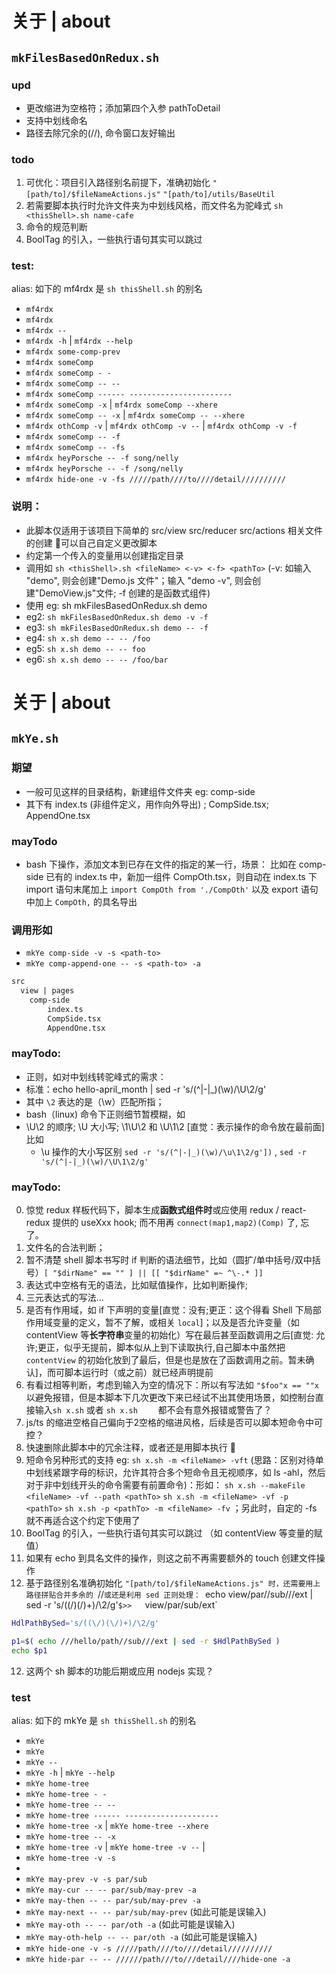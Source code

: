 # 关于 | about

## `mkFilesBasedOnRedux.sh`

### upd
- 更改缩进为空格符；添加第四个入参 pathToDetail
- 支持中划线命名
- 路径去除冗余的(\/\/), 命令窗口友好输出

### todo
1. 可优化：项目引入路径别名前提下，准确初始化 `"[path/to]/$fileNameActions.js"` `"[path/to]/utils/BaseUtil`
2. 若需要脚本执行时允许文件夹为中划线风格，而文件名为驼峰式 `sh <thisShell>.sh name-cafe`
3. 命令的规范判断
4. BoolTag 的引入，一些执行语句其实可以跳过

### test: 
alias: 如下的 mf4rdx 是 `sh thisShell.sh` 的别名
- `mf4rdx`
- `mf4rdx  `
- `mf4rdx --`
- `mf4rdx -h` | `mf4rdx --help`
- `mf4rdx some-comp-prev`
- `mf4rdx someComp`
- `mf4rdx someComp - -`
- `mf4rdx someComp -- --`    
- `mf4rdx someComp ------ -----------------------`
- `mf4rdx someComp -x` | `mf4rdx someComp --xhere`
- `mf4rdx someComp -- -x` | `mf4rdx someComp -- --xhere`
- `mf4rdx othComp -v` | `mf4rdx othComp -v --` | `mf4rdx othComp -v -f`
- `mf4rdx someComp -- -f`
- `mf4rdx someComp -- -fs`
- `mf4rdx heyPorsche -- -f song/nelly`
- `mf4rdx heyPorsche -- -f /song/nelly`
- `mf4rdx hide-one -v -fs /////path////to////detail//////////`

### 说明：
- 此脚本仅适用于该项目下简单的 src/view src/reducer src/actions 相关文件的创建 🎈可以自己自定义更改脚本
- 约定第一个传入的变量用以创建指定目录
- 调用如 `sh <thisShell>.sh <fileName> <-v> <-f> <pathTo>` (-v: 如输入 "demo", 则会创建"Demo.js 文件"；输入 "demo -v", 则会创建"DemoView.js"文件; -f 创建的是函数式组件)
- 使用 eg: sh mkFilesBasedOnRedux.sh demo
- eg2: `sh mkFilesBasedOnRedux.sh demo -v -f`
- eg3: `sh mkFilesBasedOnRedux.sh demo -- -f`
- eg4: `sh x.sh demo -- -- /foo`
- eg5: `sh x.sh demo -- -- foo`
- eg6: `sh x.sh demo -- -- /foo/bar`

# 关于 | about

## `mkYe.sh`

### 期望
- 一般可见这样的目录结构，新建组件文件夹 eg: comp-side
- 其下有 index.ts (非组件定义，用作向外导出) ; CompSide.tsx; AppendOne.tsx

### mayTodo
- bash 下操作，添加文本到已存在文件的指定的某一行，场景： 比如在 comp-side 已有的 index.ts 中，新加一组件 CompOth.tsx，则自动在 index.ts 下 import 语句末尾加上 `import CompOth from './CompOth'` 以及 export 语句中加上 `CompOth,` 的具名导出

### 调用形如
- `mkYe comp-side -v -s <path-to>`
- `mkYe comp-append-one -- -s <path-to> -a`

```markdown
src
  view | pages
    comp-side
        index.ts
        CompSide.tsx
        AppendOne.tsx
```
### mayTodo:
- 正则，如对中划线转驼峰式的需求：
- 标准：echo hello-april_month | sed -r 's/(^|-|_)(\w)/\U\2/g'
- 其中 `\2` 表达的是（\w）匹配所指；
- bash（linux) 命令下正则细节暂模糊，如
- \U\2 的顺序; \U 大小写; \1\U\2 和 \U\1\2 [直觉：表示操作的命令放在最前面] 比如 
  - \u 操作的大小写区别 `sed -r 's/(^|-|_)(\w)/\u\1\2/g'])` , `sed -r 's/(^|-|_)(\w)/\U\1\2/g'`

### mayTodo: 
0. 惊觉 redux 样板代码下，脚本生成**函数式组件时**或应使用 redux / react-redux 提供的 useXxx hook; 而不用再 `connect(map1,map2)(Comp)` 了, 忘了。
1. 文件名的合法判断；
1. 暂不清楚 shell 脚本书写时 if 判断的语法细节，比如（圆扩/单中括号/双中括号）`[ "$dirName" == "" ] || [[ "$dirName" =~ ^\-.* ]]`
2. 表达式中空格有无的语法，比如赋值操作，比如判断操作;
3. 三元表达式的写法...
4. 是否有作用域，如 if 下声明的变量[直觉：没有;更正：这个得看 Shell 下局部作用域变量的定义，暂不了解，或相关 `local`]；以及是否允许变量（如 contentView 等**长字符串**变量的初始化）写在最后甚至函数调用之后[直觉: 允许;更正，似乎无提前，脚本似从上到下读取执行,自己脚本中虽然把 `contentView` 的初始化放到了最后，但是也是放在了函数调用之前。暂未确认]，而可脚本运行时（或之前）就已经声明提前
5. 有看过相等判断，考虑到输入为空的情况下：所以有写法如 `"$foo"x == ""x` 以避免报错，但是本脚本下几次更改下来已经试不出其使用场景，如控制台直接输入`sh x.sh` 或者 `sh x.sh    ` 都不会有意外报错或警告了？
6. js/ts 的缩进空格自己偏向于2空格的缩进风格，后续是否可以脚本短命令中可控？
7. 快速删除此脚本中的冗余注释，或者还是用脚本执行 🎈
8. 短命令另种形式的支持 eg: `sh x.sh -m <fileName> -vft` 
        (思路：区别对待单中划线紧跟字母的标识，允许其符合多个短命令且无视顺序，如 ls -ahl，然后对于非中划线开头的命令需要有前置命令)：形如： 
        `sh x.sh --makeFile <fileName> -vf --path <pathTo>` 
        `sh x.sh -m <fileName> -vf -p <pathTo>` 
        `sh x.sh -p <pathTo> -m <fileName> -fv`
        ；另此时，自定的 -fs 就不再适合这个约定下使用了
9. BoolTag 的引入，一些执行语句其实可以跳过 （如 contentView 等变量的赋值）
10. 如果有 echo 到具名文件的操作，则这之前不再需要额外的 touch 创建文件操作
11. 基于路径别名准确初始化 `"[path/to]/$fileNameActions.js" 时，还需要用上路径拼贴合并多余的 `\/\/`
    或还是利用 sed 正则处理： 
        `echo view/par//sub///ext | sed -r 's/((\/)(\/)+)/\2/g'` $>>    `view/par/sub/ext`
```sh
HdlPathBySed='s/((\/)(\/)+)/\2/g'

p1=$( echo ///hello/path//sub///ext | sed -r $HdlPathBySed )
echo $p1
```
12. 这两个 sh 脚本的功能后期或应用 nodejs 实现？

### test
alias: 如下的 mkYe 是 `sh thisShell.sh` 的别名
- `mkYe`
- `mkYe  `
- `mkYe --`
- `mkYe -h` | `mkYe --help`
- `mkYe home-tree`
- `mkYe home-tree - -`
- `mkYe home-tree -- --`    
- `mkYe home-tree ------ ---------------------`
- `mkYe home-tree -x` | `mkYe home-tree --xhere`
- `mkYe home-tree -- -x`
- `mkYe home-tree -v` | `mkYe home-tree -v --` | 
- `mkYe home-tree -v -s`
- 
- `mkYe may-prev -v -s par/sub`
- `mkYe may-cur -- -- par/sub/may-prev -a`
- `mkYe may-then -- -- par/sub/may-prev -a`
- `mkYe may-next -- -- par/sub/may-prev` (如此可能是误输入)
- `mkYe may-oth -- -- par/oth -a` (如此可能是误输入)
- `mkYe may-oth-help -- -- par/oth -a` (如此可能是误输入)
- `mkYe hide-one -v -s /////path////to////detail//////////`
- `mkYe hide-par -- -- //////path///to///detail////hide-one -a`
